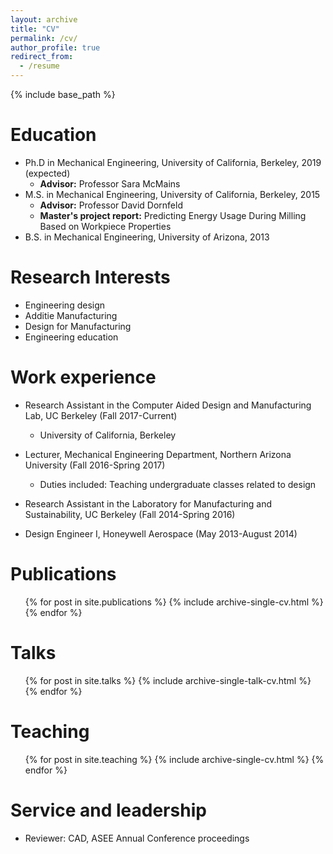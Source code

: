 ```yaml
---
layout: archive
title: "CV"
permalink: /cv/
author_profile: true
redirect_from:
  - /resume
---
```


{% include base_path %}

Education
======
* Ph.D in Mechanical Engineering, University of California, Berkeley, 2019 (expected)
  * <b>Advisor:</b> Professor Sara McMains
* M.S. in Mechanical Engineering, University of California, Berkeley, 2015
  * <b>Advisor:</b> Professor David Dornfeld
  * <b>Master's project report:</b> Predicting Energy Usage During Milling Based on Workpiece Properties
* B.S. in Mechanical Engineering, University of Arizona, 2013
  
Research Interests
======
* Engineering design
* Additie Manufacturing
* Design for Manufacturing
* Engineering education
  
Work experience
======
* Research Assistant in the Computer Aided Design and Manufacturing Lab, UC Berkeley (Fall 2017-Current)
  * University of California, Berkeley
  
* Lecturer, Mechanical Engineering Department, Northern Arizona University (Fall 2016-Spring 2017)
  * Duties included: Teaching undergraduate classes related to design

* Research Assistant in the Laboratory for Manufacturing and Sustainability, UC Berkeley (Fall 2014-Spring 2016)

* Design Engineer I, Honeywell Aerospace (May 2013-August 2014)


Publications
======
  <ul>{% for post in site.publications %}
    {% include archive-single-cv.html %}
  {% endfor %}</ul>
  
Talks
======
  <ul>{% for post in site.talks %}
    {% include archive-single-talk-cv.html %}
  {% endfor %}</ul>
  
Teaching
======
  <ul>{% for post in site.teaching %}
    {% include archive-single-cv.html %}
  {% endfor %}</ul>
  
Service and leadership
======
* Reviewer: CAD, ASEE Annual Conference proceedings
